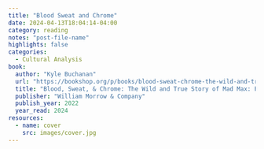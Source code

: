 ```yaml
---
title: "Blood Sweat and Chrome"
date: 2024-04-13T18:04:14-04:00
category: reading
notes: "post-file-name"
highlights: false
categories:
  - Cultural Analysis
book:
  author: "Kyle Buchanan"
  url: "https://bookshop.org/p/books/blood-sweat-chrome-the-wild-and-true-story-of-mad-max-fury-road-kyle-buchanan/17354468?ean=9780063084346"
  title: "Blood, Sweat, & Chrome: The Wild and True Story of Mad Max: Fury Road"
  publisher: "William Morrow & Company"
  publish_year: 2022
  year_read: 2024
resources:
  - name: cover
    src: images/cover.jpg
---
```



